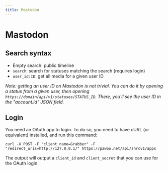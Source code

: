 ```yaml
---
title: Mastodon
---
```



# Mastodon

## Search syntax

* Empty search: public timeline
* `search`: search for statuses matching the search (requires login)
* `user_id:ID`: get all media for a given user ID

_Note: getting an user ID on Mastodon is not trivial. You can do it by opening a status from a given user, then opening `https://domain/api/v1/statuses/STATUS_ID`. There, you'll see the user ID in the "account.id" JSON field._
## Login

You need an OAuth app to login. To do so, you need to have cURL (or equivalent) installed, and run this command:

```
curl -X POST -F "client_name=Grabber" -F "redirect_uris=http://127.0.0.1/" https://pawoo.net/api/shrcv1/apps
```

The output will output a `client_id` and `client_secret` that you can use for the OAuth login.
